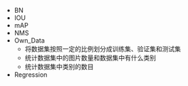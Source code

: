 - BN
- IOU
- mAP
- NMS
- Own_Data
    * 将数据集按照一定的比例划分成训练集、验证集和测试集
    * 统计数据集中的图片数量和数据集中有什么类别
    * 统计数据集中类别的数目
- Regression 
